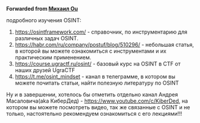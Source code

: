 **Forwarded from [Михаил Ou](https://t.me/Sucumbee)**

подробного изучения OSINT:

1. https://osintframework.com/ - справочник, по инструментарию для различных задач OSINT.
2. https://habr.com/ru/company/postuf/blog/510296/ - небольшая статья, в которой вы можете ознакомиться с инструментами
и их практическим применением.
3. https://course.ugractf.ru/osint/ - базовый курс на OSINT в CTF от наших друзей UgraCTF
4. https://t.me/osint_mindset - канал в телеграмме, в котором вы можете почитать статьи, найти полезную литературу по OSINT

Ну и в завершении, хотелось бы отметить отдельно канал Андрея Масаловича(аka КиберДед) - https://www.youtube.com/c/KiberDed,
на котором вы можете посмотреть видео, так же связанные с OSINT и не только, настоятельно рекомендуем ознакомиться с его лекциями!!!